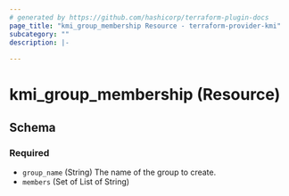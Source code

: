 ```yaml
---
# generated by https://github.com/hashicorp/terraform-plugin-docs
page_title: "kmi_group_membership Resource - terraform-provider-kmi"
subcategory: ""
description: |-
  
---
```


# kmi_group_membership (Resource)





<!-- schema generated by tfplugindocs -->
## Schema

### Required

- `group_name` (String) The name of the group to create.
- `members` (Set of List of String)
